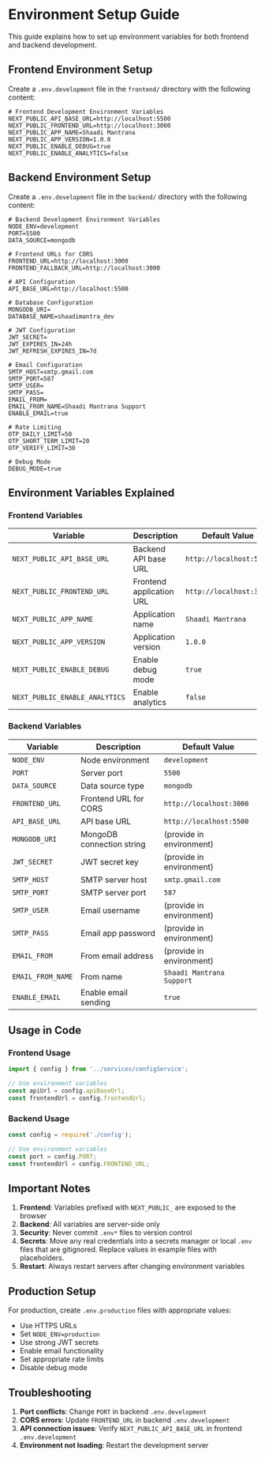 # Environment Setup Guide

This guide explains how to set up environment variables for both frontend and backend development.

## Frontend Environment Setup

Create a `.env.development` file in the `frontend/` directory with the following content:

```env
# Frontend Development Environment Variables
NEXT_PUBLIC_API_BASE_URL=http://localhost:5500
NEXT_PUBLIC_FRONTEND_URL=http://localhost:3000
NEXT_PUBLIC_APP_NAME=Shaadi Mantrana
NEXT_PUBLIC_APP_VERSION=1.0.0
NEXT_PUBLIC_ENABLE_DEBUG=true
NEXT_PUBLIC_ENABLE_ANALYTICS=false
```

## Backend Environment Setup

Create a `.env.development` file in the `backend/` directory with the following content:

```env
# Backend Development Environment Variables
NODE_ENV=development
PORT=5500
DATA_SOURCE=mongodb

# Frontend URLs for CORS
FRONTEND_URL=http://localhost:3000
FRONTEND_FALLBACK_URL=http://localhost:3000

# API Configuration
API_BASE_URL=http://localhost:5500

# Database Configuration
MONGODB_URI=
DATABASE_NAME=shaadimantra_dev

# JWT Configuration
JWT_SECRET=
JWT_EXPIRES_IN=24h
JWT_REFRESH_EXPIRES_IN=7d

# Email Configuration
SMTP_HOST=smtp.gmail.com
SMTP_PORT=587
SMTP_USER=
SMTP_PASS=
EMAIL_FROM=
EMAIL_FROM_NAME=Shaadi Mantrana Support
ENABLE_EMAIL=true

# Rate Limiting
OTP_DAILY_LIMIT=50
OTP_SHORT_TERM_LIMIT=20
OTP_VERIFY_LIMIT=30

# Debug Mode
DEBUG_MODE=true
```

## Environment Variables Explained

### Frontend Variables

| Variable | Description | Default Value |
|----------|-------------|---------------|
| `NEXT_PUBLIC_API_BASE_URL` | Backend API base URL | `http://localhost:5500` |
| `NEXT_PUBLIC_FRONTEND_URL` | Frontend application URL | `http://localhost:3000` |
| `NEXT_PUBLIC_APP_NAME` | Application name | `Shaadi Mantrana` |
| `NEXT_PUBLIC_APP_VERSION` | Application version | `1.0.0` |
| `NEXT_PUBLIC_ENABLE_DEBUG` | Enable debug mode | `true` |
| `NEXT_PUBLIC_ENABLE_ANALYTICS` | Enable analytics | `false` |

### Backend Variables

| Variable | Description | Default Value |
|----------|-------------|---------------|
| `NODE_ENV` | Node environment | `development` |
| `PORT` | Server port | `5500` |
| `DATA_SOURCE` | Data source type | `mongodb` |
| `FRONTEND_URL` | Frontend URL for CORS | `http://localhost:3000` |
| `API_BASE_URL` | API base URL | `http://localhost:5500` |
| `MONGODB_URI` | MongoDB connection string | (provide in environment) |
| `JWT_SECRET` | JWT secret key | (provide in environment) |
| `SMTP_HOST` | SMTP server host | `smtp.gmail.com` |
| `SMTP_PORT` | SMTP server port | `587` |
| `SMTP_USER` | Email username | (provide in environment) |
| `SMTP_PASS` | Email app password | (provide in environment) |
| `EMAIL_FROM` | From email address | (provide in environment) |
| `EMAIL_FROM_NAME` | From name | `Shaadi Mantrana Support` |
| `ENABLE_EMAIL` | Enable email sending | `true` |

## Usage in Code

### Frontend Usage

```typescript
import { config } from '../services/configService';

// Use environment variables
const apiUrl = config.apiBaseUrl;
const frontendUrl = config.frontendUrl;
```

### Backend Usage

```javascript
const config = require('./config');

// Use environment variables
const port = config.PORT;
const frontendUrl = config.FRONTEND_URL;
```

## Important Notes

1. **Frontend**: Variables prefixed with `NEXT_PUBLIC_` are exposed to the browser
2. **Backend**: All variables are server-side only
3. **Security**: Never commit `.env*` files to version control
4. **Secrets**: Move any real credentials into a secrets manager or local `.env` files that are gitignored. Replace values in example files with placeholders.
4. **Restart**: Always restart servers after changing environment variables

## Production Setup

For production, create `.env.production` files with appropriate values:

- Use HTTPS URLs
- Set `NODE_ENV=production`
- Use strong JWT secrets
- Enable email functionality
- Set appropriate rate limits
- Disable debug mode

## Troubleshooting

1. **Port conflicts**: Change `PORT` in backend `.env.development`
2. **CORS errors**: Update `FRONTEND_URL` in backend `.env.development`
3. **API connection issues**: Verify `NEXT_PUBLIC_API_BASE_URL` in frontend `.env.development`
4. **Environment not loading**: Restart the development server 